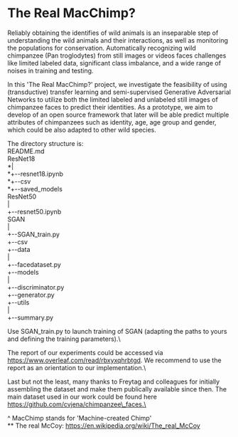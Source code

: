 # The Real MacChimp?

Reliably obtaining the identifies of wild animals is an inseparable step of understanding the wild animals and their interactions, as well as monitoring the populations for conservation. Automatically recognizing wild chimpanzee (Pan troglodytes) from still images or videos faces challenges like limited labeled data, significant class imbalance, and a wide range of noises in training and testing. 

In this 'The Real MacChimp?' project, we investigate the feasibility of using (transductive) transfer learning and semi-supervised Generative Adversarial Networks to utilize both the limited labeled and unlabeled still images of chimpanzee faces to predict their identities. As a prototype, we aim to develop of an open source framework that later will be able predict multiple attributes of chimpanzees such as identity, age, age group and gender, which could be also adapted to other wild species.

The directory structure is:\
README.md\
ResNet18\
*|\
*+--resnet18.ipynb\
*+--csv\
*+--saved_models\
ResNet50\
  |\
  +--resnet50.ipynb\
SGAN\
  |\
  +--SGAN_train.py\
  +--csv\
  +--data\
      |\
      +--facedataset.py\
  +--models\
      |\
      +--discriminator.py\
      +--generator.py\
  +--utils\
      |\
      +--summary.py

Use SGAN_train.py to launch training of SGAN (adapting the paths to yours and defining the training parameters).\

The report of our experiments could be accessed via https://www.overleaf.com/read/rbxyxqhrbtgd. We recommend to use the report as an orientation to our implementation.\

Last but not the least, many thanks to Freytag and colleagues for initially assembling the dataset and make them publically available since then. The main dataset used in our work could be found here https://github.com/cvjena/chimpanzee\_faces.\

^ MacChimp stands for 'Machine-created Chimp' \
** The real McCoy: https://en.wikipedia.org/wiki/The_real_McCoy
